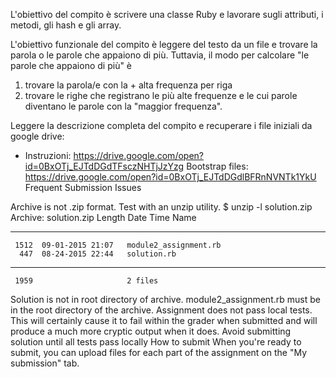 L'obiettivo del compito è scrivere una classe Ruby e lavorare sugli attributi, i metodi, gli hash e gli array.

L'obiettivo funzionale del compito è leggere del testo da un file e trovare la parola o le parole che appaiono di più. Tuttavia, il modo per calcolare "le parole che appaiono di più" è

1. trovare la parola/e con la + alta frequenza per riga
2. trovare le righe che registrano le più alte frequenze e le cui parole diventano le parole con la "maggior frequenza".

Leggere la descrizione completa del compito e recuperare i file iniziali da google drive:

 - Instruzioni: https://drive.google.com/open?id=0BxOTj_EJTdDGdTFsczNHTjJzYzg
Bootstrap files: https://drive.google.com/open?id=0BxOTj_EJTdDGdlBFRnNVNTk1YkU
Frequent Submission Issues

Archive is not .zip format. Test with an unzip utility.
$ unzip -l solution.zip 
Archive:  solution.zip
  Length      Date    Time    Name
---------  ---------- -----   ----
     1512  09-01-2015 21:07   module2_assignment.rb
      447  08-24-2015 22:44   solution.rb
---------                     -------
     1959                     2 files
Solution is not in root directory of archive. module2_assignment.rb must be in the root directory of the archive.
Assignment does not pass local tests. This will certainly cause it to fail within the grader when submitted and will produce a much more cryptic output when it does. Avoid submitting solution until all tests pass locally
How to submit
When you're ready to submit, you can upload files for each part of the assignment on the "My submission" tab.